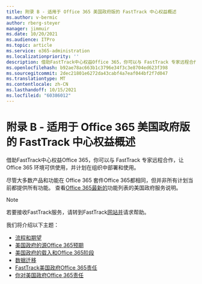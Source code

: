 ```yaml
---
title: 附录 B - 适用于 Office 365 美国政府版的 FastTrack 中心权益概述
ms.author: v-bermic
author: rberg-steyer
manager: jimmuir
ms.date: 10/20/2021
ms.audience: ITPro
ms.topic: article
ms.service: o365-administration
ms.localizationpriority: ''
description: 借助FastTrack中心权益Office 365，你可以与 FastTrack 专家远程合作，让 Office 365 环境可供使用，并计划在组织中部署和使用。
ms.openlocfilehash: b92ae78ac663b1c3796e34f3c3e8704ed623f398
ms.sourcegitcommit: 2dec21801e6272da43cabf4a7eaf044bf2f7d047
ms.translationtype: MT
ms.contentlocale: zh-CN
ms.lasthandoff: 10/15/2021
ms.locfileid: "60386012"
---
```

# <a name="appendix-b---fasttrack-center-benefit-overview-for-office-365-us-government"></a>附录 B - 适用于 Office 365 美国政府版的 FastTrack 中心权益概述

借助FastTrack中心权益Office 365，你可以与 FastTrack 专家远程合作，让 Office 365 环境可供使用，并计划在组织中部署和使用。 
  
尽管大多数产品和功能在 Office 365 套件Office 365都相同，但并非所有计划当前都提供所有功能。 查看[Office 365最新的](https://aka.ms/aboutgovcloud)功能列表的美国政府服务说明。

> [!NOTE]
> 若要接收FastTrack服务，请转到FastTrack[网站并](https://go.microsoft.com/fwlink/?linkid=780698)请求帮助。  

我们将介绍以下主题：
- [流程和期望](process-and-expectations.md) 
- [美国政府的源Office 365预期](US-Gov-appendix-source-environment-expectations.md)   
- [美国政府的载入和Office 365阶段](US-Gov-appendix-onboarding-and-migration.md)
- [数据迁移](data-migration.md)    
- [FastTrack美国政府Office 365责任](US-Gov-appendix-fasttrack-responsibilities.md)   
- [你对美国政府Office 365责任](US-Gov-appendix-your-responsibilities.md)    

